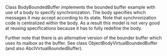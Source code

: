 Class BodyBoundedBuffer implements the bounded buffer example with use of a body to specify synchronization.
The body specifies which messages it may accept according to its state.
Note that synchronization code is centralized within the body. As a result this model is not very good at reusing specifications because it has to fully redefine the body.

Further note that there is an alternative version of the bounder buffer which uses its maibox as the buffer. See class ObjectBodyVirtualBoundedBuffer (and also AbclVirtualBoundedBuffer).